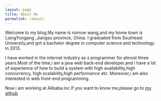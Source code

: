 ```yaml
---
layout: page
title: About Me
permalink: /about/
---
```


Welcome to my blog.My name is roirrow wang,and my home town is LiangYungang ,Jiangsu province,  China.
I graduated from Southeast University,and got a bachelor degree in computer science and technology in 2013.

I have worked in the internet industry as s programmer for almost three years.Most of the time,i am a java web 
back-end developer,and i have a lot of experience of how to build a system with high availability,high concurrency,
high scalability,high performance etc. Moreover,i am also interested in web front-end programming.

Now i am working at Alibaba.inc.If you want to know me,please go to  <a href="https://github.com/roirrow">my github</a>


